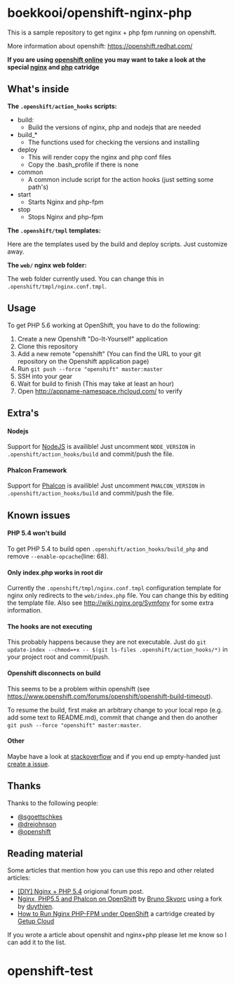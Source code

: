 # boekkooi/openshift-nginx-php
This is a sample repository to get nginx + php fpm running on openshift.

More information about openshift: https://openshift.redhat.com/

**If you are using [openshift online](https://www.openshift.com/) you may want to take a look at the special [nginx](https://github.com/boekkooi/openshift-cartridge-nginx) and [php](https://github.com/boekkooi/openshift-cartridge-php) catridge**

## What's inside

**The `.openshift/action_hooks` scripts:**

* build:
    - Build the versions of nginx, php and nodejs that are needed
* build_*
    - The functions used for checking the versions and installing
* deploy
    - This will render copy the nginx and php conf files
    - Copy the .bash_profile if there is none
* common
    - A common include script for the action hooks (just setting some path's)
* start
    - Starts Nginx and php-fpm
* stop
    - Stops Nginx and php-fpm

**The `.openshift/tmpl` templates:**

Here are the templates used by the build and deploy scripts.
Just customize away.

**The `web/` nginx web folder:**

The web folder currently used. You can change this in `.openshift/tmpl/nginx.conf.tmpl`.

## Usage

To get PHP 5.6 working at OpenShift, you have to do the following:

1. Create a new Openshift "Do-It-Yourself" application
2. Clone this repository
3. Add a new remote "openshift" (You can find the URL to your git repository
   on the Openshift application page)
4. Run `git push --force "openshift" master:master`
5. SSH into your gear
7. Wait for build to finish (This may take at least an hour)
8. Open http://appname-namespace.rhcloud.com/ to verify

## Extra's

#### Nodejs
Support for [NodeJS](http://nodejs.org/) is availible!
Just uncomment `NODE_VERSION` in `.openshift/action_hooks/build` and commit/push the file.

#### Phalcon Framework
Support for [Phalcon](http://phalconphp.com) is availible!
Just uncomment `PHALCON_VERSION` in `.openshift/action_hooks/build` and commit/push the file.

## Known issues

#### PHP 5.4 won't build
To get PHP 5.4 to build open `.openshift/action_hooks/build_php` and remove `--enable-opcache`(line: 68).

#### Only index.php works in root dir
Currently the `.openshift/tmpl/nginx.conf.tmpl` configuration template for nginx only redirects to the `web/index.php` file.
You can change this by editing the template file. Also see http://wiki.nginx.org/Symfony for some extra information.

#### The hooks are not executing
This probably happens because they are not executable.
Just do `git update-index --chmod=+x -- $(git ls-files .openshift/action_hooks/*)` in your project root and commit/push.

#### Openshift disconnects on build
This seems to be a problem within openshift (see https://www.openshift.com/forums/openshift/openshift-build-timeout).

To resume the build, first make an arbitrary change to your local repo (e.g. add some text to README.md), commit that change and then do another `git push --force "openshift" master:master`.

#### Other
Maybe have a look at [stackoverflow](http://stackoverflow.com/questions/tagged/openshift) and if you end up empty-handed just [create a issue](https://github.com/boekkooi/openshift-diy-nginx-php/issues).

## Thanks

Thanks to the following people:

* [@sgoettschkes](https://github.com/Sgoettschkes)
* [@drejohnson](https://github.com/drejohnson)
* [@openshift](https://github.com/openshift/)
 
## Reading material

Some articles that mention how you can use this repo and other related articles:

* [[DIY] Nginx + PHP 5.4](https://www.openshift.com/forums/openshift/diy-nginx-php-54) origional forum post.
* [Nginx, PHP5.5 and Phalcon on OpenShift](http://www.sitepoint.com/nginx-php5-5-phalcon-openshift/) by [Bruno Skvorc](https://twitter.com/bitfalls) using a fork by [duythien](https://github.com/duythien).
* [How to Run Nginx PHP-FPM under OpenShift](https://www.openshift.com/blogs/how-to-run-nginx-php-fpm-under-openshift) a cartridge created by [Getup Cloud](http://getupcloud.com/index_en.html)
 
If you wrote a article about openshit and nginx+php please let me know so I can add it to the list.
# openshift-test
